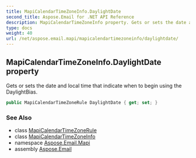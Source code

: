 ```yaml
---
title: MapiCalendarTimeZoneInfo.DaylightDate
second_title: Aspose.Email for .NET API Reference
description: MapiCalendarTimeZoneInfo property. Gets or sets the date and local time that indicate when to begin using the DaylightBias
type: docs
weight: 40
url: /net/aspose.email.mapi/mapicalendartimezoneinfo/daylightdate/
---
```

## MapiCalendarTimeZoneInfo.DaylightDate property

Gets or sets the date and local time that indicate when to begin using the DaylightBias.

```csharp
public MapiCalendarTimeZoneRule DaylightDate { get; set; }
```

### See Also

* class [MapiCalendarTimeZoneRule](../../mapicalendartimezonerule/)
* class [MapiCalendarTimeZoneInfo](../)
* namespace [Aspose.Email.Mapi](../../mapicalendartimezoneinfo/)
* assembly [Aspose.Email](../../../)


